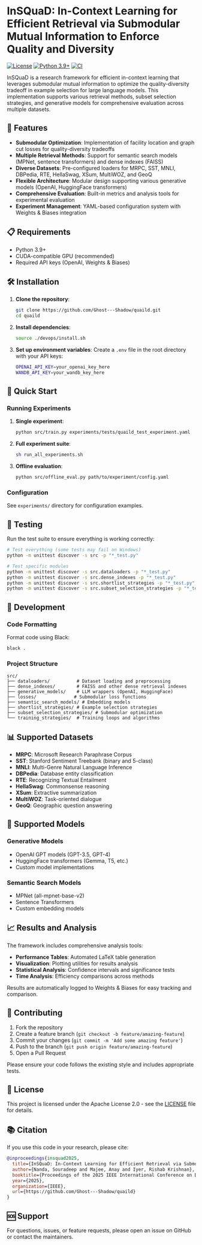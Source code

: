 # InSQuaD: In-Context Learning for Efficient Retrieval via Submodular Mutual Information to Enforce Quality and Diversity

[![License](https://img.shields.io/badge/License-Apache%202.0-blue.svg)](https://opensource.org/licenses/Apache-2.0)
[![Python 3.9+](https://img.shields.io/badge/python-3.9+-blue.svg)](https://www.python.org/downloads/release/python-390/)
[![CI](https://github.com/Ghost---Shadow/quaild/actions/workflows/python_ci.yml/badge.svg)](https://github.com/Ghost---Shadow/quaild/actions/workflows/python_ci.yml)

InSQuaD is a research framework for efficient in-context learning that leverages submodular mutual information to optimize the quality-diversity tradeoff in example selection for large language models. This implementation supports various retrieval methods, subset selection strategies, and generative models for comprehensive evaluation across multiple datasets.

## 🚀 Features

- **Submodular Optimization**: Implementation of facility location and graph cut losses for quality-diversity tradeoffs
- **Multiple Retrieval Methods**: Support for semantic search models (MPNet, sentence transformers) and dense indexes (FAISS)
- **Diverse Datasets**: Pre-configured loaders for MRPC, SST, MNLI, DBPedia, RTE, HellaSwag, XSum, MultiWOZ, and GeoQ
- **Flexible Architecture**: Modular design supporting various generative models (OpenAI, HuggingFace transformers)
- **Comprehensive Evaluation**: Built-in metrics and analysis tools for experimental evaluation
- **Experiment Management**: YAML-based configuration system with Weights & Biases integration

## 📋 Requirements

- Python 3.9+
- CUDA-compatible GPU (recommended)
- Required API keys (OpenAI, Weights & Biases)

## 🛠️ Installation

1. **Clone the repository**:
   ```bash
   git clone https://github.com/Ghost---Shadow/quaild.git
   cd quaild
   ```

2. **Install dependencies**:
   ```bash
   source ./devops/install.sh
   ```

3. **Set up environment variables**:
   Create a `.env` file in the root directory with your API keys:
   ```bash
   OPENAI_API_KEY=your_openai_key_here
   WANDB_API_KEY=your_wandb_key_here
   ```

## 🚦 Quick Start

### Running Experiments

1. **Single experiment**:
   ```bash
   python src/train.py experiments/tests/quaild_test_experiment.yaml
   ```

2. **Full experiment suite**:
   ```bash
   sh run_all_experiments.sh
   ```

3. **Offline evaluation**:
   ```bash
   python src/offline_eval.py path/to/experiment/config.yaml
   ```

### Configuration

See `experiments/` directory for configuration examples.

## 🧪 Testing

Run the test suite to ensure everything is working correctly:

```bash
# Test everything (some tests may fail on Windows)
python -m unittest discover -s src -p "*_test.py"

# Test specific modules
python -m unittest discover -s src.dataloaders -p "*_test.py"
python -m unittest discover -s src.dense_indexes -p "*_test.py"
python -m unittest discover -s src.shortlist_strategies -p "*_test.py"
python -m unittest discover -s src.subset_selection_strategies -p "*_test.py"
```

## 🔧 Development

### Code Formatting

Format code using Black:
```bash
black .
```

### Project Structure

```
src/
├── dataloaders/          # Dataset loading and preprocessing
├── dense_indexes/        # FAISS and other dense retrieval indexes  
├── generative_models/    # LLM wrappers (OpenAI, HuggingFace)
├── losses/              # Submodular loss functions
├── semantic_search_models/ # Embedding models
├── shortlist_strategies/ # Example selection strategies
├── subset_selection_strategies/ # Submodular optimization
└── training_strategies/  # Training loops and algorithms
```

## 📊 Supported Datasets

- **MRPC**: Microsoft Research Paraphrase Corpus
- **SST**: Stanford Sentiment Treebank (binary and 5-class)
- **MNLI**: Multi-Genre Natural Language Inference
- **DBPedia**: Database entity classification
- **RTE**: Recognizing Textual Entailment
- **HellaSwag**: Commonsense reasoning
- **XSum**: Extractive summarization
- **MultiWOZ**: Task-oriented dialogue
- **GeoQ**: Geographic question answering

## 🤖 Supported Models

### Generative Models
- OpenAI GPT models (GPT-3.5, GPT-4)
- HuggingFace transformers (Gemma, T5, etc.)
- Custom model implementations

### Semantic Search Models
- MPNet (all-mpnet-base-v2)
- Sentence Transformers
- Custom embedding models

## 📈 Results and Analysis

The framework includes comprehensive analysis tools:

- **Performance Tables**: Automated LaTeX table generation
- **Visualization**: Plotting utilities for results analysis  
- **Statistical Analysis**: Confidence intervals and significance tests
- **Time Analysis**: Efficiency comparisons across methods

Results are automatically logged to Weights & Biases for easy tracking and comparison.

## 🤝 Contributing

1. Fork the repository
2. Create a feature branch (`git checkout -b feature/amazing-feature`)
3. Commit your changes (`git commit -m 'Add some amazing feature'`)
4. Push to the branch (`git push origin feature/amazing-feature`)
5. Open a Pull Request

Please ensure your code follows the existing style and includes appropriate tests.

## 📄 License

This project is licensed under the Apache License 2.0 - see the [LICENSE](LICENSE) file for details.

## 📚 Citation

If you use this code in your research, please cite:

```bibtex
@inproceedings{insquad2025,
  title={InSQuaD: In-Context Learning for Efficient Retrieval via Submodular Mutual Information to Enforce Quality and Diversity},
  author={Nanda, Souradeep and Majee, Anay and Iyer, Rishab Krishnan},
  booktitle={Proceedings of the 2025 IEEE International Conference on Data Mining (ICDM)},
  year={2025},
  organization={IEEE},
  url={https://github.com/Ghost---Shadow/quaild}
}
```

## 🆘 Support

For questions, issues, or feature requests, please open an issue on GitHub or contact the maintainers.
